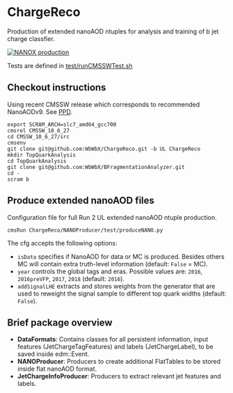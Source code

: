 # ChargeReco

Production of extended nanoAOD ntuples for analysis and training of b jet charge classfier.

[![NANOX production](https://github.com/WbWbX/ChargeReco/actions/workflows/main.yml/badge.svg)](https://github.com/WbWbX/ChargeReco/actions/workflows/main.yml)

Tests are defined in [test/runCMSSWTest.sh](https://github.com/WbWbX/ChargeReco/blob/UL/test/runCMSSWTest.sh)


## Checkout instructions

Using recent CMSSW release which corresponds to recommended NanoAODv9. See [PPD](https://twiki.cern.ch/twiki/bin/view/CMS/PdmVRun2LegacyAnalysis).
```
export SCRAM_ARCH=slc7_amd64_gcc700
cmsrel CMSSW_10_6_27
cd CMSSW_10_6_27/src
cmsenv
git clone git@github.com:WbWbX/ChargeReco.git -b UL ChargeReco
mkdir TopQuarkAnalysis
cd TopQuarkAnalysis
git clone git@github.com:WbWbX/BFragmentationAnalyzer.git
cd -
scram b
```


## Produce extended nanoAOD files

Configuration file for full Run 2 UL extended nanoAOD ntuple production.

```
cmsRun ChargeReco/NANOProducer/test/produceNANO.py
```

The cfg accepts the following options:
* `isData` specifies if NanoAOD for data or MC is produced. Besides others MC will contain extra truth-level information (default: `False` = MC).
* `year` controls the global tags and eras. Possible values are: `2016`, `2016preVFP`, `2017`, `2018` (default: `2016`).
* `addSignalLHE` extracts and stores weights from the generator that are used to reweight the signal sample to different top quark widths (default: `False`).


## Brief package overview

* **DataFormats**: Contains classes for all persistent information, input features (JetChargeTagFeatures) and labels (JetChargeLabel), to be saved inside edm::Event.
* **NANOProducer**: Producers to create additional FlatTables to be stored inside flat nanoAOD format.
* **JetChargeInfoProducer**: Producers to extract relevant jet features and labels.


